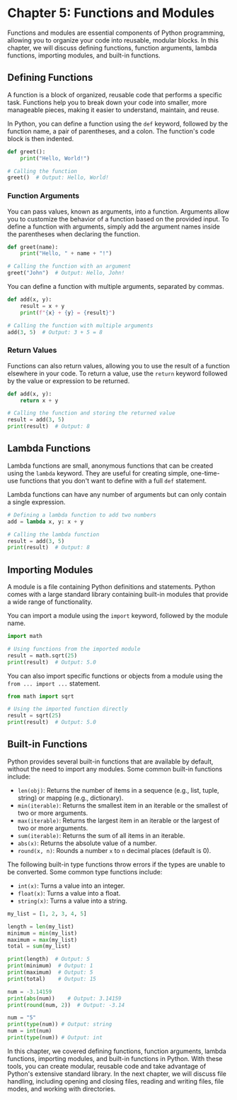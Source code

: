 # Chapter 5: Functions and Modules

Functions and modules are essential components of Python programming, allowing you to organize your code into reusable, modular blocks. In this chapter, we will discuss defining functions, function arguments, lambda functions, importing modules, and built-in functions.

## Defining Functions

A function is a block of organized, reusable code that performs a specific task. Functions help you to break down your code into smaller, more manageable pieces, making it easier to understand, maintain, and reuse.

In Python, you can define a function using the `def` keyword, followed by the function name, a pair of parentheses, and a colon. The function's code block is then indented.

```python
def greet():
    print("Hello, World!")

# Calling the function
greet()  # Output: Hello, World!
```

### Function Arguments

You can pass values, known as arguments, into a function. Arguments allow you to customize the behavior of a function based on the provided input. To define a function with arguments, simply add the argument names inside the parentheses when declaring the function.

```python
def greet(name):
    print("Hello, " + name + "!")

# Calling the function with an argument
greet("John")  # Output: Hello, John!
```

You can define a function with multiple arguments, separated by commas.

```python
def add(x, y):
    result = x + y
    print(f"{x} + {y} = {result}")

# Calling the function with multiple arguments
add(3, 5)  # Output: 3 + 5 = 8
```

### Return Values

Functions can also return values, allowing you to use the result of a function elsewhere in your code. To return a value, use the `return` keyword followed by the value or expression to be returned.

```python
def add(x, y):
    return x + y

# Calling the function and storing the returned value
result = add(3, 5)
print(result)  # Output: 8
```

## Lambda Functions

Lambda functions are small, anonymous functions that can be created using the `lambda` keyword. They are useful for creating simple, one-time-use functions that you don't want to define with a full `def` statement.

Lambda functions can have any number of arguments but can only contain a single expression.

```python
# Defining a lambda function to add two numbers
add = lambda x, y: x + y

# Calling the lambda function
result = add(3, 5)
print(result)  # Output: 8
```

## Importing Modules

A module is a file containing Python definitions and statements. Python comes with a large standard library containing built-in modules that provide a wide range of functionality.

You can import a module using the `import` keyword, followed by the module name.

```python
import math

# Using functions from the imported module
result = math.sqrt(25)
print(result)  # Output: 5.0
```

You can also import specific functions or objects from a module using the `from ... import ...` statement.

```python
from math import sqrt

# Using the imported function directly
result = sqrt(25)
print(result)  # Output: 5.0
```

## Built-in Functions

Python provides several built-in functions that are available by default, without the need to import any modules. Some common built-in functions include:

- `len(obj)`: Returns the number of items in a sequence (e.g., list, tuple, string) or mapping (e.g., dictionary).
- `min(iterable)`: Returns the smallest item in an iterable or the smallest of two or more arguments.
- `max(iterable)`: Returns the largest item in an iterable or the largest of two or more arguments.
- `sum(iterable)`: Returns the sum of all items in an iterable.
- `abs(x)`: Returns the absolute value of a number.
- `round(x, n)`: Rounds a number `x` to `n` decimal places (default is 0).

The following built-in type functions throw errors if the types are unable to be converted. Some common type functions include:

- `int(x)`: Turns a value into an integer.
- `float(x)`: Turns a value into a float.
- `string(x)`: Turns a value into a string.

```python
my_list = [1, 2, 3, 4, 5]

length = len(my_list)
minimum = min(my_list)
maximum = max(my_list)
total = sum(my_list)

print(length)  # Output: 5
print(minimum)  # Output: 1
print(maximum)  # Output: 5
print(total)    # Output: 15

num = -3.14159
print(abs(num))    # Output: 3.14159
print(round(num, 2))  # Output: -3.14

num = "5"
print(type(num)) # Output: string
num = int(num)
print(type(num)) # Output: int
```

In this chapter, we covered defining functions, function arguments, lambda functions, importing modules, and built-in functions in Python. With these tools, you can create modular, reusable code and take advantage of Python's extensive standard library. In the next chapter, we will discuss file handling, including opening and closing files, reading and writing files, file modes, and working with directories.
